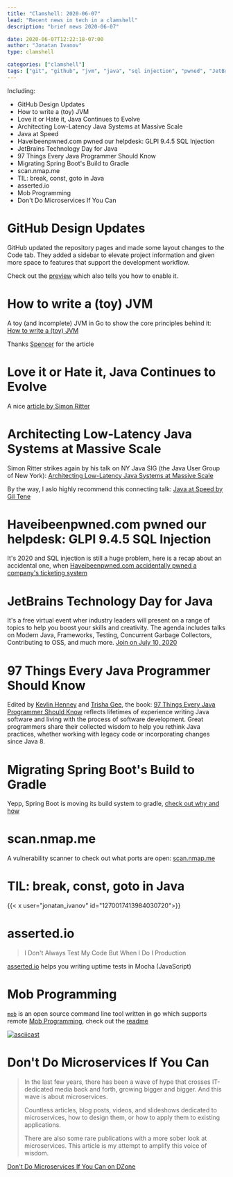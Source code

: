 ```yaml
---
title: "Clamshell: 2020-06-07"
lead: "Recent news in tech in a clamshell"
description: "brief news 2020-06-07"

date: 2020-06-07T12:22:18-07:00
author: "Jonatan Ivanov"
type: clamshell

categories: ["clamshell"]
tags: ["git", "github", "jvm", "java", "sql injection", "pwned", "JetBrains", "spring", "spring boot", "gradle", "nmap", "security", "testing", "JavaScript", "Mob Programming", "microservices"]
---
```


Including:
- GitHub Design Updates
- How to write a (toy) JVM
- Love it or Hate it, Java Continues to Evolve
- Architecting Low-Latency Java Systems at Massive Scale
- Java at Speed 
- Haveibeenpwned.com pwned our helpdesk: GLPI 9.4.5 SQL Injection
- JetBrains Technology Day for Java
- 97 Things Every Java Programmer Should Know
- Migrating Spring Boot's Build to Gradle
- scan.nmap.me
- TIL: break, const, goto in Java
- asserted.io
- Mob Programming
- Don't Do Microservices If You Can

<!--more-->

# GitHub Design Updates

GitHub updated the repository pages and made some layout changes to the Code tab. They added a sidebar to elevate project information and given more space to features that support the development workflow.

Check out the [preview](https://gist.github.com/broccolini/2245234ac3a4936049e8ffc13f376986) which also tells you how to enable it.

# How to write a (toy) JVM

A toy (and incomplete) JVM in Go to show the core principles behind it: [How to write a (toy) JVM](https://zserge.com/posts/jvm/)

Thanks [Spencer](https://github.com/srt4) for the article

# Love it or Hate it, Java Continues to Evolve

A nice [article by Simon Ritter](https://www.azul.com/love-it-or-hate-it-java-continues-to-evolve/)

# Architecting Low-Latency Java Systems at Massive Scale

Simon Ritter strikes again by his talk on NY Java SIG (the Java User Group of New York): [Architecting Low-Latency Java Systems at Massive Scale](https://www.youtube.com/watch?v=8MgEG7gztjw)

By the way, I aslo highly recommend this connecting talk: [Java at Speed by Gil Tene](https://www.youtube.com/watch?v=ot3PESmNXhE)

# Haveibeenpwned.com pwned our helpdesk: GLPI 9.4.5 SQL Injection

It's 2020 and SQL injection is still a huge problem, here is a recap about an accidental one, when [Haveibeenpwned.com accidentally pwned a company's ticketing system](https://fyr.io/2020/05/30/haveibeenpwned-com-pwned-our-helpdesk-glpi-9-4-5-sql-injection/)

# JetBrains Technology Day for Java

It's a free virtual event wher industry leaders will present on a range of topics to help you boost your skills and creativity. The agenda includes talks on Modern Java, Frameworks, Testing, Concurrent Garbage Collectors, Contributing to OSS, and much more. [Join on July 10, 2020](https://pages.jetbrains.com/technology-day-java-2020)

# 97 Things Every Java Programmer Should Know

Edited by [Kevlin Henney](https://twitter.com/KevlinHenney) and [Trisha Gee](https://twitter.com/trisha_gee), the book: [97 Things Every Java Programmer Should Know](https://www.oreilly.com/library/view/97-things-every/9781491952689/) reflects lifetimes of experience writing Java software and living with the process of software development. Great programmers share their collected wisdom to help you rethink Java practices, whether working with legacy code or incorporating changes since Java 8.

# Migrating Spring Boot's Build to Gradle

Yepp, Spring Boot is moving its build system to gradle, [check out why and how](https://spring.io/blog/2020/06/08/migrating-spring-boot-s-build-to-gradle)

# scan.nmap.me

A vulnerability scanner to check out what ports are open: [scan.nmap.me](http://scan.nmap.me/)

# TIL: break, const, goto in Java

{{< x user="jonatan_ivanov" id="1270017413984030720">}}

# asserted.io

>I Don't Always Test My Code But When I Do I Production

[asserted.io](https://docs.asserted.io/) helps you writing uptime tests in Mocha (JavaScript)

# Mob Programming

[`mob`](https://github.com/remotemobprogramming/mob) is an open source command line tool written in go which supports remote [Mob Programming](https://en.wikipedia.org/wiki/Mob_programming), check out the [readme](https://github.com/remotemobprogramming/mob)

[![asciicast](https://asciinema.org/a/321885.svg)](https://asciinema.org/a/321885)

# Don't Do Microservices If You Can

>In the last few years, there has been a wave of hype that crosses IT-dedicated media back and forth, growing bigger and bigger. And this wave is about microservices.
>
>Countless articles, blog posts, videos, and slideshows dedicated to microservices, how to design them, or how to apply them to existing applications.
>
>There are also some rare publications with a more sober look at microservices. This article is my attempt to amplify this voice of wisdom.

[Don't Do Microservices If You Can on DZone](https://web.archive.org/web/20220925030701/https://dzone.com/articles/dont-do-microservices-if-you-can)
